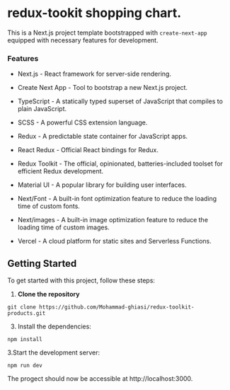 # redux-tookit shopping chart.

This is a Next.js project template bootstrapped with `create-next-app` equipped with necessary features for development.

### Features

- Next.js - React framework for server-side rendering.

- Create Next App - Tool to bootstrap a new Next.js project.

- TypeScript - A statically typed superset of JavaScript that compiles to plain JavaScript.

- SCSS - A powerful CSS extension language.

- Redux - A predictable state container for JavaScript apps.

- React Redux - Official React bindings for Redux.

- Redux Toolkit - The official, opinionated, batteries-included toolset for efficient Redux development.

- Material UI - A popular library for building user interfaces.

- Next/Font - A built-in font optimization feature to reduce the loading time of custom fonts.

- Next/images - A built-in image optimization feature to reduce the loading time of custom images.

- Vercel - A cloud platform for static sites and Serverless Functions.

## Getting Started

To get started with this project, follow these steps:

1. **Clone the repository**
```<markdown>
git clone https://github.com/Mohammad-ghiasi/redux-toolkit-products.git
```


3. Install the dependencies:
```<markdown>
npm install
```

3.Start the development server:
```<markdown>
npm run dev
```

The progect should now be accessible at http://localhost:3000.
